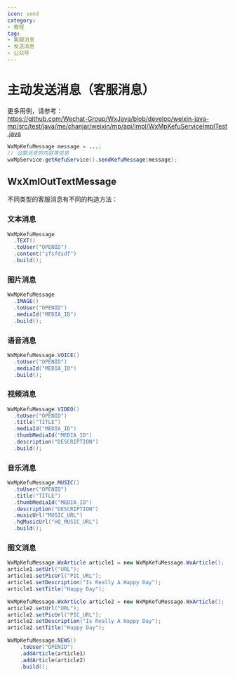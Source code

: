 ```yaml
---
icon: send
category:
- 教程
tag:
- 客服消息
- 发送消息
- 公众号
---
```

# 主动发送消息（客服消息）
更多用例，请参考：  
<https://github.com/Wechat-Group/WxJava/blob/develop/weixin-java-mp/src/test/java/me/chanjar/weixin/mp/api/impl/WxMpKefuServiceImplTest.java>

```java
WxMpKefuMessage message = ...;
// 设置消息的内容等信息
wxMpService.getKefuService().sendKefuMessage(message);
```

## WxXmlOutTextMessage

不同类型的客服消息有不同的构造方法：

### 文本消息

```java
WxMpKefuMessage
  .TEXT()
  .toUser("OPENID")
  .content("sfsfdsdf")
  .build();
```
### 图片消息
```java
WxMpKefuMessage
  .IMAGE()
  .toUser("OPENID")
  .mediaId("MEDIA_ID")
  .build();
```

### 语音消息
```java
WxMpKefuMessage.VOICE()
  .toUser("OPENID")
  .mediaId("MEDIA_ID")
  .build();
```

### 视频消息
```java
WxMpKefuMessage.VIDEO()
  .toUser("OPENID")
  .title("TITLE")
  .mediaId("MEDIA_ID")
  .thumbMediaId("MEDIA_ID")
  .description("DESCRIPTION")
  .build();
```

### 音乐消息
```java
WxMpKefuMessage.MUSIC()
  .toUser("OPENID")
  .title("TITLE")
  .thumbMediaId("MEDIA_ID")
  .description("DESCRIPTION")
  .musicUrl("MUSIC_URL")
  .hqMusicUrl("HQ_MUSIC_URL")
  .build();
```

### 图文消息
```java
WxMpKefuMessage.WxArticle article1 = new WxMpKefuMessage.WxArticle();
article1.setUrl("URL");
article1.setPicUrl("PIC_URL");
article1.setDescription("Is Really A Happy Day");
article1.setTitle("Happy Day");

WxMpKefuMessage.WxArticle article2 = new WxMpKefuMessage.WxArticle();
article2.setUrl("URL");
article2.setPicUrl("PIC_URL");
article2.setDescription("Is Really A Happy Day");
article2.setTitle("Happy Day");

WxMpKefuMessage.NEWS()
    .toUser("OPENID")
    .addArticle(article1)
    .addArticle(article2)
    .build();
```
